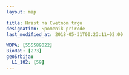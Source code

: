 ```yaml
---
layout: map

title: Hrast na Cvetnom trgu
designation: Spomenik prirode
last_modified_at: 2018-05-31T00:23:11+02:00

WDPA: [555589022]
BioRaS: [273]
geoSrbija:
  L1_182: [59]
---
```

